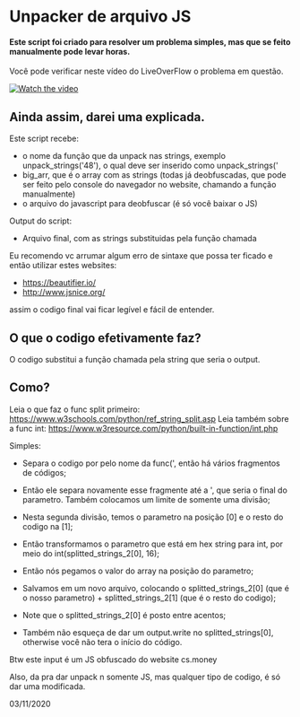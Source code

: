 # Unpacker de arquivo JS

#### Este script foi criado para resolver um problema simples, mas que se feito manualmente pode levar horas.
Você pode verificar neste vídeo do LiveOverFlow o problema em questão.



[![Watch the video](https://i.ytimg.com/vi_webp/TpdDq56KH1I/maxresdefault.webp)](https://youtu.be/TpdDq56KH1I?t=133)

## Ainda assim, darei uma explicada.
Este script recebe:
- o nome da função que da unpack nas strings, exemplo unpack_strings('48'), o qual deve ser inserido como unpack_strings('
- big_arr, que é o array com as strings (todas já deobfuscadas, que pode ser feito pelo console do navegador no website, chamando a função manualmente)
- o arquivo do javascript para deobfuscar (é só você baixar o JS)

Output do script:
- Arquivo final, com as strings substituidas pela função chamada

Eu recomendo vc arrumar algum erro de sintaxe que possa ter ficado e então utilizar estes websites:
- https://beautifier.io/
- http://www.jsnice.org/

assim o codigo final vai ficar legível e fácil de entender.

## O que o codigo efetivamente faz?

O codigo substitui a função chamada pela string que seria o output.

## Como?

Leia o que faz o func split primeiro: https://www.w3schools.com/python/ref_string_split.asp
Leia também sobre a func int: https://www.w3resource.com/python/built-in-function/int.php

Simples: 
- Separa o codigo por pelo nome da func(', então há vários fragmentos de códigos;
- Então ele separa novamente esse fragmente até a ', que seria o final do parametro. Também colocamos um limite de somente uma divisão;
- Nesta segunda divisão, temos o parametro na posição [0] e o resto do codigo na [1];
- Então transformamos o parametro que está em hex string para int, por meio do int(splitted_strings_2[0], 16);
- Então nós pegamos o valor do array na posição do parametro;
- Salvamos em um novo arquivo, colocando o splitted_strings_2[0] (que é o nosso parametro) + splitted_strings_2[1] (que é o resto do codigo);

- Note que o splitted_strings_2[0] é posto entre acentos;
- Também não esqueça de dar um output.write no splitted_strings[0], otherwise você não tera o início do código.

Btw este input é um JS obfuscado do website cs.money

Also, da pra dar unpack n somente JS, mas qualquer tipo de codigo, é só dar uma modificada.

03/11/2020
